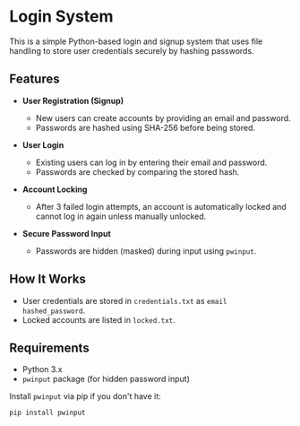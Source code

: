 # Login System

This is a simple Python-based login and signup system that uses file handling to store user credentials securely by hashing passwords.

## Features
- **User Registration (Signup)**
  - New users can create accounts by providing an email and password.
  - Passwords are hashed using SHA-256 before being stored.

- **User Login**
  - Existing users can log in by entering their email and password.
  - Passwords are checked by comparing the stored hash.

- **Account Locking**
  - After 3 failed login attempts, an account is automatically locked and cannot log in again unless manually unlocked.

- **Secure Password Input**
  - Passwords are hidden (masked) during input using `pwinput`.

## How It Works
- User credentials are stored in `credentials.txt` as `email hashed_password`.
- Locked accounts are listed in `locked.txt`.

## Requirements
- Python 3.x
- `pwinput` package (for hidden password input)

Install `pwinput` via pip if you don't have it:
```bash
pip install pwinput
